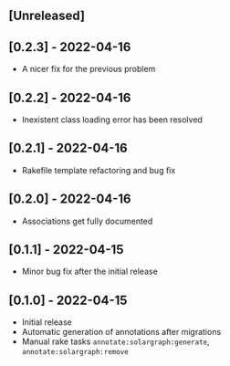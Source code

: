 ## [Unreleased]

## [0.2.3] - 2022-04-16

- A nicer fix for the previous problem

## [0.2.2] - 2022-04-16

- Inexistent class loading error has been resolved

## [0.2.1] - 2022-04-16

- Rakefile template refactoring and bug fix

## [0.2.0] - 2022-04-16

- Associations get fully documented

## [0.1.1] - 2022-04-15

- Minor bug fix after the initial release

## [0.1.0] - 2022-04-15

- Initial release
- Automatic generation of annotations after migrations
- Manual rake tasks `annotate:solargraph:generate`, `annotate:solargraph:remove`

